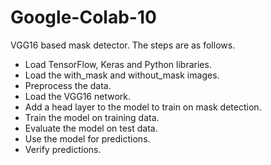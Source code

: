 # Google-Colab-10
VGG16 based mask detector. 
The steps are as follows.

- Load TensorFlow, Keras and Python libraries.
- Load the with_mask and without_mask images.
- Preprocess the data.
- Load the VGG16 network.
- Add a head layer to the model to train on mask detection.
- Train the model on training data.
- Evaluate the model on test data.
- Use the model for predictions.
- Verify predictions.
